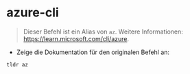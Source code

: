 # azure-cli

> Dieser Befehl ist ein Alias von `az`.
> Weitere Informationen: <https://learn.microsoft.com/cli/azure>.

- Zeige die Dokumentation für den originalen Befehl an:

`tldr az`
